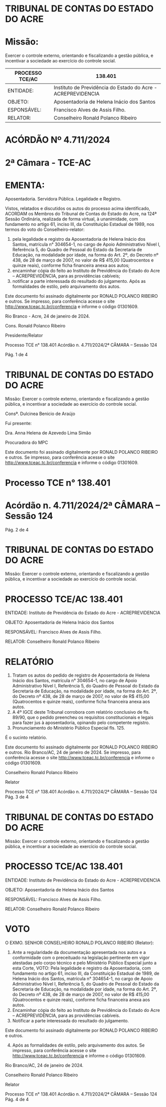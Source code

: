 # TRIBUNAL DE CONTAS DO ESTADO DO ACRE

# Missão:

Exercer o controle externo, orientando e fiscalizando a gestão pública, e incentivar a sociedade ao exercício do controle social.

|PROCESSO TCE/AC|138.401|
|---|---|
|ENTIDADE:|Instituto de Previdência do Estado do Acre - ACREPREVIDENCIA|
|OBJETO:|Aposentadoria de Helena Inácio dos Santos|
|ESPONSÁVEL:|Francisco Alves de Assis Filho.|
|RELATOR:|Conselheiro Ronald Polanco Ribeiro|

# ACÓRDÃO Nº 4.711/2024

# 2ª Câmara - TCE-AC

# EMENTA:

Aposentadoria. Servidora Pública. Legalidade e Registro.

Vistos, relatados e discutidos os autos do processo acima identificado, ACORDAM os Membros do Tribunal de Contas do Estado do Acre, na 124ª Sessão Ordinária, realizada de forma virtual, à unanimidade, com fundamento no artigo 61, inciso III, da Constituição Estadual de 1989, nos termos do voto do Conselheiro-relator:

1. pela legalidade e registro da Aposentadoria de Helena Inácio dos Santos, matrícula n° 304654-1, no cargo de Apoio Administrativo Nível I, Referência 5, do Quadro de Pessoal do Estado da Secretaria de Educação, na modalidade por idade, na forma do Art. 2º, do Decreto nº 438, de 28 de março de 2007, no valor de R$ 415,00 (Quatrocentos e quinze reais), conforme ficha financeira anexa aos autos;
2. encaminhar cópia do feito ao Instituto de Previdência do Estado do Acre – ACREPREVIDÊNCIA, para as providências cabíveis;
3. notificar a parte interessada do resultado do julgamento. Após as formalidades de estilo, pelo arquivamento dos autos.

Este documento foi assinado digitalmente por RONALD POLANCO RIBEIRO e outros. Se impresso, para conferência acesse o site http://www.tceac.tc.br/conferencia e informe o código 01301609.

Rio Branco - Acre, 24 de janeiro de 2024.

Cons. Ronald Polanco Ribeiro

Presidente/Relator

Processo TCE n° 138.401 Acórdão n. 4.711/2024/2ª CÂMARA – Sessão 124

Pág. 1 de 4

# TRIBUNAL DE CONTAS DO ESTADO DO ACRE

Missão: Exercer o controle externo, orientando e fiscalizando a gestão pública, e incentivar a sociedade ao exercício do controle social.

Consª. Dulcinea Benicio de Araújo

Fui presente:

Dra. Anna Helena de Azevedo Lima Simão

Procuradora do MPC

Este documento foi assinado digitalmente por RONALD POLANCO RIBEIRO e outros. Se impresso, para conferência acesse o site http://www.tceac.tc.br/conferencia e informe o código 01301609.

# Processo TCE n° 138.401

# Acórdão n. 4.711/2024/2ª CÂMARA – Sessão 124

Pág. 2 de 4

# TRIBUNAL DE CONTAS DO ESTADO DO ACRE

Missão: Exercer o controle externo, orientando e fiscalizando a gestão pública, e incentivar a sociedade ao exercício do controle social.

# PROCESSO TCE/AC 138.401

ENTIDADE: Instituto de Previdência do Estado do Acre - ACREPREVIDENCIA

OBJETO: Aposentadoria de Helena Inácio dos Santos

RESPONSÁVEL: Francisco Alves de Assis Filho.

RELATOR: Conselheiro Ronald Polanco Ribeiro

# RELATÓRIO

1. Tratam os autos do pedido de registro de Aposentadoria de Helena Inácio dos Santos, matrícula n° 304654-1, no cargo de Apoio Administrativo Nível I, Referência 5, do Quadro de Pessoal do Estado da Secretaria de Educação, na modalidade por idade, na forma do Art. 2º, do Decreto nº 438, de 28 de março de 2007, no valor de R$ 415,00 (Quatrocentos e quinze reais), conforme ficha financeira anexa aos autos.
2. A 4º IGCE deste Tribunal corrobora com relatório conclusivo de fls. 89/90, que o pedido preencheu os requisitos constitucionais e legais para fazer jus à aposentadoria, opinando pelo competente registro.
3. Pronunciamento do Ministério Público Especial fls. 125.

É o sucinto relatório.

Este documento foi assinado digitalmente por RONALD POLANCO RIBEIRO e outros. Rio Branco/AC, 24 de janeiro de 2024. Se impresso, para conferência acesse o site http://www.tceac.tc.br/conferencia e informe o código 01301609.

Conselheiro Ronald Polanco Ribeiro

Relator

Processo TCE n° 138.401 Acórdão n. 4.711/2024/2ª CÂMARA – Sessão 124 Pág. 3 de 4

# TRIBUNAL DE CONTAS DO ESTADO DO ACRE

Missão: Exercer o controle externo, orientando e fiscalizando a gestão pública, e incentivar a sociedade ao exercício do controle social.

# PROCESSO TCE/AC 138.401

ENTIDADE: Instituto de Previdência do Estado do Acre - ACREPREVIDENCIA

OBJETO: Aposentadoria de Helena Inácio dos Santos

RESPONSÁVEL: Francisco Alves de Assis Filho.

RELATOR: Conselheiro Ronald Polanco Ribeiro

# VOTO

O EXMO. SENHOR CONSELHEIRO RONALD POLANCO RIBEIRO (Relator):

1. Ante a regularidade da documentação apresentada nos autos e a conformidade com o preceituado na legislação pertinente em vigor atestadas pelo corpo técnico e pelo Ministério Público Especial junto a esta Corte, VOTO: Pela legalidade e registro da Aposentadoria, com fundamento no artigo 61, inciso III, da Constituição Estadual de 1989, de Helena Inácio dos Santos, matrícula n° 304654-1, no cargo de Apoio Administrativo Nível I, Referência 5, do Quadro de Pessoal do Estado da Secretaria de Educação, na modalidade por idade, na forma do Art. 2º, do Decreto nº 438, de 28 de março de 2007, no valor de R$ 415,00 (Quatrocentos e quinze reais), conforme ficha financeira anexa aos autos.
2. Encaminhar cópia do feito ao Instituto de Previdência do Estado do Acre – ACREPREVIDÊNCIA, para as providências cabíveis.
3. Notificar a parte interessada do resultado do julgamento.

Este documento foi assinado digitalmente por RONALD POLANCO RIBEIRO e outros.

4. Após as formalidades de estilo, pelo arquivamento dos autos. Se impresso, para conferência acesse o site http://www.tceac.tc.br/conferencia e informe o código 01301609.

Rio Branco/AC, 24 de janeiro de 2024.

Conselheiro Ronald Polanco Ribeiro

Relator

Processo TCE n° 138.401 Acórdão n. 4.711/2024/2ª CÂMARA – Sessão 124 Pág. 4 de 4

